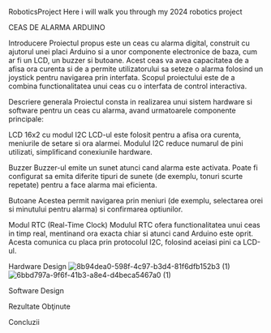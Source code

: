  RoboticsProject
Here i will walk you through my 2024 robotics project

CEAS DE ALARMA ARDUINO

Introducere
Proiectul propus este un ceas cu alarma digital, construit cu ajutorul unei placi Arduino si a unor componente electronice de baza, cum ar fi un LCD, un buzzer si butoane. Acest ceas va avea capacitatea de a afisa ora curenta si de a permite utilizatorului sa seteze o alarma folosind un joystick pentru navigarea prin interfata. Scopul proiectului este de a combina functionalitatea unui ceas cu o interfata de control interactiva.

Descriere generala
Proiectul consta in realizarea unui sistem hardware si software pentru un ceas cu alarma, avand urmatoarele componente principale:

LCD 16x2 cu modul I2C
LCD-ul este folosit pentru a afisa ora curenta, meniurile de setare si ora alarmei. Modulul I2C reduce numarul de pini utilizati, simplificand conexiunile hardware.

Buzzer
Buzzer-ul emite un sunet atunci cand alarma este activata. Poate fi configurat sa emita diferite tipuri de sunete (de exemplu, tonuri scurte repetate) pentru a face alarma mai eficienta.

Butoane Acestea permit navigarea prin meniuri (de exemplu, selectarea orei si minutului pentru alarma) si confirmarea optiunilor. 

Modul RTC (Real-Time Clock)
Modulul RTC ofera functionalitatea unui ceas in timp real, mentinand ora exacta chiar si atunci cand Arduino este oprit. Acesta comunica cu placa prin protocolul I2C, folosind aceiasi pini ca LCD-ul.


Hardware Design
![8b94dea0-598f-4c97-b3d4-81f6dfb152b3 (1)](https://github.com/user-attachments/assets/c1ff5f3b-906e-4793-9662-47f1eb9c2345)
![6bbd797a-9f6f-41b3-a8e4-d4beca5467a0 (1)](https://github.com/user-attachments/assets/a61d1105-6596-4873-8a5d-1a87aab2a0ed)


Software Design


Rezultate Obţinute


Concluzii
